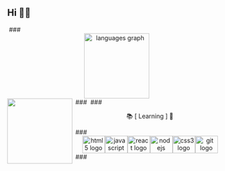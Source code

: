 <h2 align="left">Hi 👋😊</h2> ### <div align="center"><img src="https://github-readme-stats.vercel.app/api/top-langs?locale=en&hide_title=false&layout=default &card_width=320&langs_count=5&theme=city_lights&hide_border=true&username=Paulinaa2137" height="150" alt="languages graph"  /></div> ### <img align="left" height="150" src="https://i.pinimg.com/originals/88/60/2e/88602e9780cb051032f9ab5cbd241cae.gif"  /> ### <p align="center">📚 [ Learning ] 💙</p> ### <div align="center"><img src="https://cdn.jsdelivr.net/gh/devicons/devicon/icons/html5/html5-original.svg" height="40" width="52" alt="html5 logo"  /><img src="https://cdn.jsdelivr.net/gh/devicons/devicon/icons/javascript/javascript-original.svg" height="40" width="52" alt="javascript logo"  /><img src="https://cdn.jsdelivr.net/gh/devicons/devicon/icons/react/react-original.svg" height="40" width="52" alt="react logo"  /><img src="https://cdn.jsdelivr.net/gh/devicons/devicon/icons/nodejs/nodejs-original.svg" height="40" width="52" alt="nodejs logo"  /><img src="https://cdn.jsdelivr.net/gh/devicons/devicon/icons/css3/css3-original.svg" height="40" width="52" alt="css3 logo"  /><img src="https://cdn.jsdelivr.net/gh/devicons/devicon/icons/git/git-original.svg" height="40" width="52" alt="git logo"  /></div> ###
